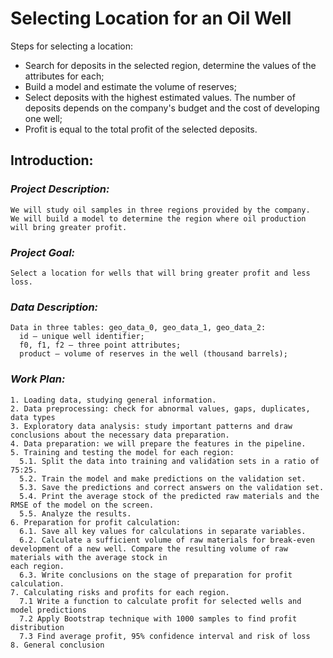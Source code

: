 # Selecting Location for an Oil Well

Steps for selecting a location:

- Search for deposits in the selected region, determine the values ​​of the attributes for each;
- Build a model and estimate the volume of reserves;
- Select deposits with the highest estimated values. The number of deposits depends on the company's budget and the cost of developing one well;
- Profit is equal to the total profit of the selected deposits.


## **Introduction:**

### *Project Description:*
  
    We will study oil samples in three regions provided by the company.
    We will build a model to determine the region where oil production will bring greater profit.
    
### *Project Goal:*
    Select a location for wells that will bring greater profit and less loss.
### *Data Description:*
    Data in three tables: geo_data_0, geo_data_1, geo_data_2:
      id — unique well identifier;
      f0, f1, f2 — three point attributes;
      product — volume of reserves in the well (thousand barrels);
### *Work Plan:*
    1. Loading data, studying general information.
    2. Data preprocessing: check for abnormal values, gaps, duplicates, data types
    3. Exploratory data analysis: study important patterns and draw conclusions about the necessary data preparation.
    4. Data preparation: we will prepare the features in the pipeline.
    5. Training and testing the model for each region:
      5.1. Split the data into training and validation sets in a ratio of 75:25.
      5.2. Train the model and make predictions on the validation set.
      5.3. Save the predictions and correct answers on the validation set.
      5.4. Print the average stock of the predicted raw materials and the RMSE of the model on the screen.
      5.5. Analyze the results.
    6. Preparation for profit calculation:
      6.1. Save all key values ​​for calculations in separate variables.
      6.2. Calculate a sufficient volume of raw materials for break-even development of a new well. Compare the resulting volume of raw materials with the average stock in
    each region.
      6.3. Write conclusions on the stage of preparation for profit calculation.
    7. Calculating risks and profits for each region.
      7.1 Write a function to calculate profit for selected wells and model predictions
      7.2 Apply Bootstrap technique with 1000 samples to find profit distribution
      7.3 Find average profit, 95% confidence interval and risk of loss
    8. General conclusion
